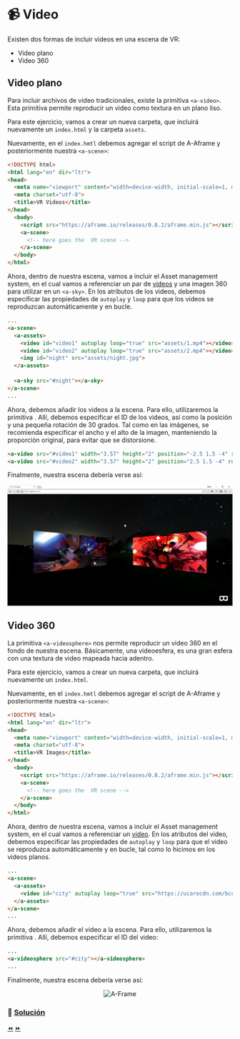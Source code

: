 # :video_camera: Video

Existen dos formas de incluir videos en una escena de VR:

* Video plano
* Video 360

## Video plano
Para incluir archivos de video tradicionales, existe la primitiva `<a-video>`. Esta primitiva permite reproducir un video como textura en un plano liso.

Para este ejercicio, vamos a crear un nueva carpeta, que incluirá nuevamente un `index.html` y la carpeta `assets`.

Nuevamente, en el `index.hmtl` debemos agregar el script de A-Aframe y posteriormente nuestra `<a-scene>`:

```html
<!DOCTYPE html>
<html lang="en" dir="ltr">
<head>
  <meta name="viewport" content="width=device-width, initial-scale=1, maximum-scale=1">
  <meta charset="utf-8">
  <title>VR Videos</title>
</head>
  <body>
    <script src="https://aframe.io/releases/0.8.2/aframe.min.js"></script>
    <a-scene>
      <!-- here goes the  VR scene -->
    </a-scene>
  </body>
</html>
````

Ahora, dentro de nuestra escena, vamos a incluir el Asset management system, en el cual vamos a referenciar un par de [videos](https://github.com/fcor/aframe-workshop/tree/master/docs/code/7.%20Videos/Video%20plano/assets) y una imagen 360 para utilizar en un `<a-sky>`. En los atributos de los videos, debemos especificar las propiedades de `autoplay` y `loop` para que los videos se reproduzcan automáticamente y en bucle.

```html
...
<a-scene>
  <a-assets>
    <video id="video1" autoplay loop="true" src="assets/1.mp4"></video>
    <video id="video2" autoplay loop="true" src="assets/2.mp4"></video>
    <img id="night" src="assets/night.jpg">
  </a-assets>

  <a-sky src="#night"></a-sky>
</a-scene>
...
```

Ahora, debemos añadir los videos a la escena. Para ello, utilizaremos la primitiva [<a-video>](https://aframe.io/docs/0.8.0/primitives/a-video.html). Allí, debemos especificar el ID de los videos, así como la posición y una pequeña rotación de 30 grados. Tal como en las imágenes, se recomienda especificar el ancho y el alto de la imagen, manteniendo la proporción original, para evitar que se distorsione.

```html
<a-video src="#video1" width="3.57" height="2" position="-2.5 1.5 -4" rotation="0 30 0"></a-video>
<a-video src="#video2" width="3.57" height="2" position="2.5 1.5 -4" rotation="0 -30 0"></a-video>
```

Finalmente, nuestra escena debería verse así:

<p align="center">
<img src="../docs/img/videoFlat.png" alt="A-Frame">
</p>

## Video 360
La primitiva `<a-videosphere>` nos permite reproducir un video 360 en el fondo de nuestra escena. Básicamente, una videoesfera, es una gran esfera con una textura de video mapeada hacia adentro.

Para este ejercicio, vamos a crear un nueva carpeta, que incluirá nuevamente un `index.html`.

Nuevamente, en el `index.hmtl` debemos agregar el script de A-Aframe y posteriormente nuestra `<a-scene>`:

```html
<!DOCTYPE html>
<html lang="en" dir="ltr">
<head>
  <meta name="viewport" content="width=device-width, initial-scale=1, maximum-scale=1">
  <meta charset="utf-8">
  <title>VR Images</title>
</head>
  <body>
    <script src="https://aframe.io/releases/0.8.2/aframe.min.js"></script>
    <a-scene>
      <!-- here goes the  VR scene -->
    </a-scene>
  </body>
</html>
````

Ahora, dentro de nuestra escena, vamos a incluir el Asset management system, en el cual vamos a referenciar un [video](https://ucarecdn.com/bcece0a8-86ce-460e-856b-40dac4875f15/). En los atributos del video, debemos especificar las propiedades de `autoplay` y `loop` para que el video se reproduzca automáticamente y en bucle, tal como lo hicimos en los videos planos.

```html
...
<a-scene>
  <a-assets>
    <video id="city" autoplay loop="true" src="https://ucarecdn.com/bcece0a8-86ce-460e-856b-40dac4875f15/"></video>
  </a-assets>
</a-scene>
...
```

Ahora, debemos añadir el video a la escena. Para ello, utilizaremos la primitiva [<a-videosphere>](https://aframe.io/docs/0.8.0/primitives/a-videosphere.html). Allí, debemos especificar el ID del video:

```html
...
<a-videosphere src="#city"></a-videosphere>
...
```

Finalmente, nuestra escena debería verse así:

<p align="center">
<img src="../docs/img/360.gif" alt="A-Frame">
</p>


### 📝 [Solución]()

[⏪](https://github.com/fcor/aframe-workshop/blob/master/ex/6.md)  [⏩](https://github.com/fcor/aframe-workshop/blob/master/ex/8.md)
